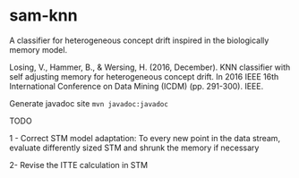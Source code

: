 # sam-knn
A classifier for heterogeneous concept drift inspired in the biologically memory model.

Losing, V., Hammer, B., & Wersing, H. (2016, December). KNN classifier with self adjusting memory for heterogeneous concept drift. In 2016 IEEE 16th International Conference on Data Mining (ICDM) (pp. 291-300). IEEE.


Generate javadoc site
```mvn javadoc:javadoc```

TODO

1 - Correct STM model adaptation: To every new point in the data stream, 
evaluate differently sized STM and shrunk the memory if necessary

2- Revise the ITTE calculation in STM